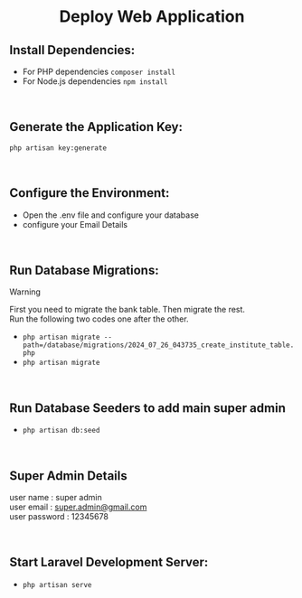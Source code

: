 <h1 align="center"> Deploy Web Application </h1>

## Install Dependencies:

- For PHP dependencies `composer install`
- For Node.js dependencies `npm install`

<br>

## Generate the Application Key:
`php artisan key:generate`

<br>

## Configure the Environment:
- Open the .env file and configure your database
- configure your Email Details

<br>

## Run Database Migrations:
> [!WARNING]
> First you need to migrate the bank table. Then migrate the rest. <br>
> Run the following two codes one after the other. <br>
- `php artisan migrate --path=/database/migrations/2024_07_26_043735_create_institute_table.php` <br>
- `php artisan migrate `

<br>

## Run Database Seeders to add main super admin
- `php artisan db:seed`
  
<br>

## Super Admin Details

user name : super admin <br>
user email : super.admin@gmail.com <br>
user password : 12345678

<br>

## Start Laravel Development Server:
- `php artisan serve`




